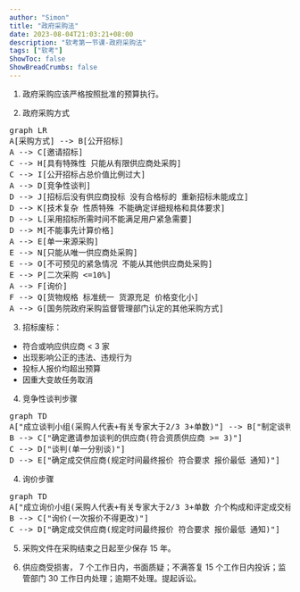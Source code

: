 ```yaml
---
author: "Simon"
title: "政府采购法"
date: 2023-08-04T21:03:21+08:00
description: "软考第一节课-政府采购法"
tags: ["软考"]
ShowToc: false
ShowBreadCrumbs: false
---
```


1. 政府采购应该严格按照批准的预算执行。

2. 政府采购方式

<pre class="mermaid">
graph LR
A[采购方式] --> B[公开招标] 
A --> C[邀请招标] 
C --> H[具有特殊性 只能从有限供应商处采购]
C --> I[公开招标占总价值比例过大]
A --> D[竞争性谈判]
D --> J[招标后没有供应商投标 没有合格标的 重新招标未能成立]
D --> K[技术复杂 性质特殊 不能确定详细规格和具体要求]
D --> L[采用招标所需时间不能满足用户紧急需要]
D --> M[不能事先计算价格]
A --> E[单一来源采购]
E --> N[只能从唯一供应商处采购]
E --> O[不可预见的紧急情况 不能从其他供应商处采购]
E --> P[二次采购 <=10%]
A --> F[询价]
F --> Q[货物规格 标准统一 货源充足 价格变化小]
A --> G[国务院政府采购监督管理部门认定的其他采购方式]
</pre>

3. 招标废标：

- 符合或响应供应商 < 3 家
- 出现影响公正的违法、违规行为
- 投标人报价均超出预算
- 因重大变故任务取消

4. 竞争性谈判步骤

<pre class="mermaid">
graph TD
A["成立谈判小组(采购人代表+有关专家大于2/3 3+单数)"] --> B["制定谈判文件 (谈判程序 谈判内容 合同草案 评定成交标准)"]
B --> C["确定邀请参加谈判的供应商(符合资质供应商 >= 3)"]
C --> D["谈判(单一分别谈)"]
D --> E["确定成交供应商(规定时间最终报价 符合要求 报价最低 通知)"]
</pre>

4. 询价步骤

<pre class="mermaid">
graph TD
A["成立询价小组(采购人代表+有关专家大于2/3 3+单数 介个构成和评定成交标准)"] --> B["确定被询价的供应商名单 (供应商 >= 3 询价通知书 让其报价)"]
B --> C["询价(一次报价不得更改)"]
C --> D["确定成交供应商(规定时间最终报价 符合要求 报价最低 通知)"]
</pre>

5. 采购文件在采购结束之日起至少保存 15 年。

6. 供应商受损害， 7 个工作日内，书面质疑；不满答复 15 个工作日内投诉；监管部门 30 工作日内处理；逾期不处理。提起诉讼。

